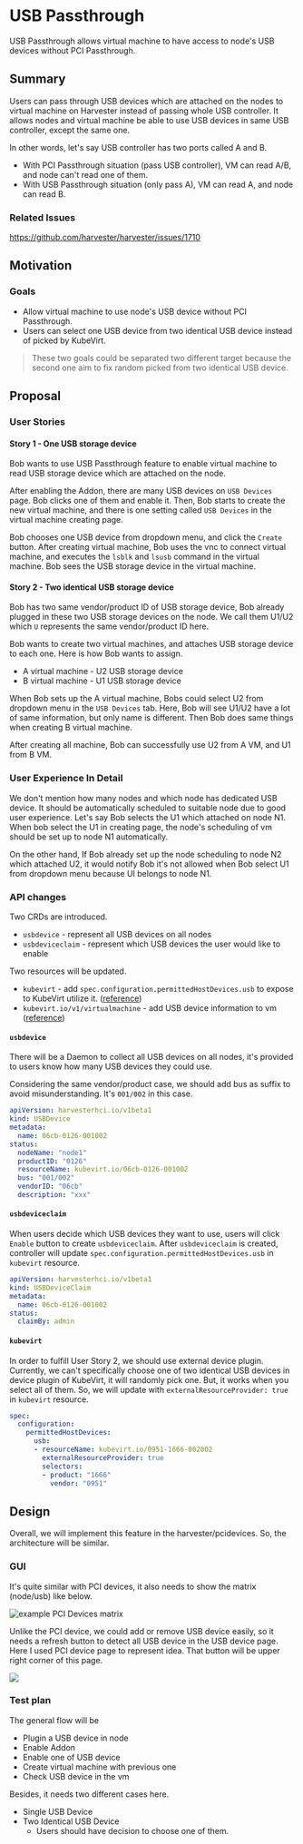 # USB Passthrough

USB Passthrough allows virtual machine to have access to node's USB devices without PCI Passthrough.

## Summary

Users can pass through USB devices which are attached on the nodes to virtual machine on Harvester instead of passing whole USB controller. It allows nodes and virtual machine be able to use USB devices in same USB controller, except the same one.

In other words, let's say USB controller has two ports called A and B.

- With PCI Passthrough situation (pass USB controller), VM can read A/B, and node can't read one of them.
- With USB Passthrough situation (only pass A), VM can read A, and node can read B.

### Related Issues

https://github.com/harvester/harvester/issues/1710

## Motivation

### Goals

- Allow virtual machine to use node's USB device without PCI Passthrough.
- Users can select one USB device from two identical USB device instead of picked by KubeVirt.

> These two goals could be separated two different target because the second one aim to fix random picked from two identical USB device.

## Proposal

### User Stories

#### Story 1 - One USB storage device

Bob wants to use USB Passthrough feature to enable virtual machine to read USB storage device which are attached on the node.

After enabling the Addon, there are many USB devices on `USB Devices` page. Bob clicks one of them and enable it. Then, Bob starts to create the new virtual machine, and there is one setting called `USB Devices` in the virtual machine creating page.

Bob chooses one USB device from dropdown menu, and click the `Create` button. After creating virtual machine, Bob uses the vnc to connect virtual machine, and executes the `lsblk` and `lsusb` command in the virtual machine. Bob sees the USB storage device in the virtual machine.

#### Story 2 - Two identical USB storage device

Bob has two same vendor/product ID of USB storage device, Bob already plugged in these two USB storage devices on the node. We call them U1/U2 which `U` represents the same vendor/product ID here.

Bob wants to create two virtual machines, and attaches USB storage device to each one. Here is how Bob wants to assign.
- A virtual machine - U2 USB storage device
- B virtual machine - U1 USB storage device

When Bob sets up the A virtual machine, Bobs could select U2 from dropdown menu in the `USB Devices` tab. Here, Bob will see U1/U2 have a lot of same information, but only name is different. Then Bob does same things when creating B virtual machine.

After creating all machine, Bob can successfully use U2 from A VM, and U1 from B VM.

### User Experience In Detail

We don't mention how many nodes and which node has dedicated USB device. It should be automatically scheduled to suitable node due to good user experience. Let's say Bob selects the U1 which attached on node N1. When bob select the U1 in creating page, the node's scheduling of vm should be set up to node N1 automatically.

On the other hand, If Bob already set up the node scheduling to node N2 which attached U2, it would notify Bob it's not allowed when Bob select U1 from dropdown menu because UI belongs to node N1.

### API changes

Two CRDs are introduced.

- `usbdevice` - represent all USB devices on all nodes
- `usbdeviceclaim` - represent which USB devices the user would like to enable

Two resources will be updated.

- `kubevirt` - add `spec.configuration.permittedHostDevices.usb` to expose to KubeVirt utilize it. ([reference](https://kubevirt.io/user-guide/virtual_machines/host-devices/#exposing-usb-devices))
- `kubevirt.io/v1/virtualmachine` - add USB device information to vm ([reference](https://kubevirt.io/user-guide/virtual_machines/host-devices/#adding-usb-to-your-vm))

#### `usbdevice` 

There will be a Daemon to collect all USB devices on all nodes, it's provided to users know how many USB devices they could use.

Considering the same vendor/product case, we should add bus as suffix to avoid misunderstanding. It's `001/002` in this case.

```yaml
apiVersion: harvesterhci.io/v1beta1
kind: USBDevice
metadata:
  name: 06cb-0126-001002
status:
  nodeName: "node1"
  productID: "0126"
  resourceName: kubevirt.io/06cb-0126-001002
  bus: "001/002"
  vendorID: "06cb"
  description: "xxx"
```

#### `usbdeviceclaim`

When users decide which USB devices they want to use, users will click `Enable` button to create `usbdeviceclaim`. After `usbdeviceclaim` is created, controller will update `spec.configuration.permittedHostDevices.usb` in `kubevirt` resource.

```yaml
apiVersion: harvesterhci.io/v1beta1
kind: USBDeviceClaim
metadata:
  name: 06cb-0126-001002
status:
  claimBy: admin
```

#### `kubevirt`

In order to fulfill User Story 2, we should use external device plugin. Currently, we can't specifically choose one of two identical USB devices in device plugin of KubeVirt, it will randomly pick one. But, it works when you select all of them. So, we will update with `externalResourceProvider: true` in `kubevirt` resource.

```yaml
spec:
  configuration:
    permittedHostDevices:
      usb:
      - resourceName: kubevirt.io/0951-1666-002002
        externalResourceProvider: true
        selectors:
        - product: "1666"
          vendor: "0951"
```

## Design

Overall, we will implement this feature in the harvester/pcidevices. So, the architecture will be similar. 

### GUI

It's quite similar with PCI devices, it also needs to show the matrix (node/usb) like below.

![example PCI Devices matrix](20220722-pci-passthrough/vm-pci-matrix.png)

Unlike the PCI device, we could add or remove USB device easily, so it needs a refresh button to detect all USB device in the USB device page. Here I used PCI device page to represent idea. That button will be upper right corner of this page.

![](./20240304-usb-passthrough/02.png)

### Test plan

The general flow will be
- Plugin a USB device in node
- Enable Addon
- Enable one of USB device
- Create virtual machine with previous one
- Check USB device in the vm

Besides, it needs two different cases here.
- Single USB Device
- Two Identical USB Device 
  - Users should have decision to choose one of them.

